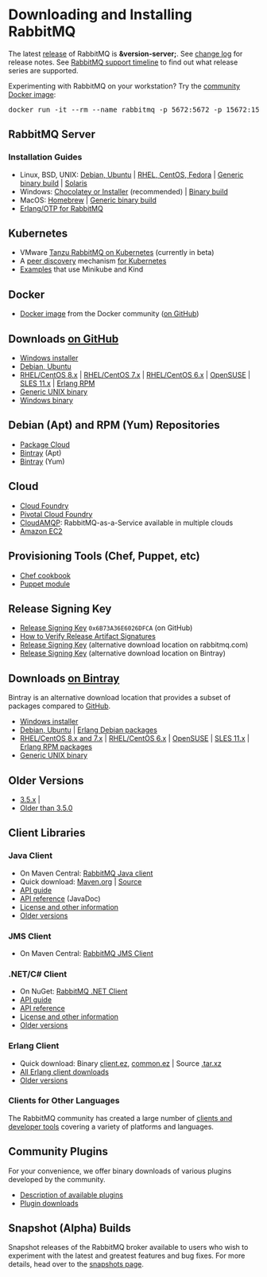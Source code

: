 <!--
Copyright (c) 2007-2020 VMware, Inc. or its affiliates.

All rights reserved. This program and the accompanying materials
are made available under the terms of the under the Apache License,
Version 2.0 (the "License”); you may not use this file except in compliance
with the License. You may obtain a copy of the License at

https://www.apache.org/licenses/LICENSE-2.0

Unless required by applicable law or agreed to in writing, software
distributed under the License is distributed on an "AS IS" BASIS,
WITHOUT WARRANTIES OR CONDITIONS OF ANY KIND, either express or implied.
See the License for the specific language governing permissions and
limitations under the License.
-->

# Downloading and Installing RabbitMQ

The latest [release](https://github.com/rabbitmq/rabbitmq-server/releases) of RabbitMQ is **&version-server;**. See [change log](changelog.html) for release notes.
See [RabbitMQ support timeline](/versions.html) to find out what release series are supported.

Experimenting with RabbitMQ on your workstation? Try the [community Docker image](https://registry.hub.docker.com/_/rabbitmq/):

<pre class="lang-bash">
docker run -it --rm --name rabbitmq -p 5672:5672 -p 15672:15672 rabbitmq:3-management
</pre>


## RabbitMQ Server

### Installation Guides

 * Linux, BSD, UNIX: [Debian, Ubuntu](install-debian.html) | [RHEL, CentOS, Fedora](install-rpm.html) | [Generic binary build](install-generic-unix.html) | [Solaris](install-solaris.html)
 * Windows: [Chocolatey or Installer](install-windows.html) (recommended) | [Binary build](install-windows-manual.html)
 * MacOS: [Homebrew](install-homebrew.html) | [Generic binary build](install-generic-unix.html)
 * [Erlang/OTP for RabbitMQ](/which-erlang.html)


## Kubernetes

 * VMware [Tanzu RabbitMQ on Kubernetes](https://pivotal.io/pivotal-rabbitmq-on-kubernetes) (currently in beta)
 * A [peer discovery](/cluster-formation.html) mechanism [for Kubernetes](/cluster-formation.html#peer-discovery-k8s)
 * [Examples](https://github.com/rabbitmq/rabbitmq-peer-discovery-k8s/tree/master/examples) that use Minikube and Kind


## Docker

 * [Docker image](https://registry.hub.docker.com/_/rabbitmq/) from the Docker community ([on GitHub](https://github.com/docker-library/rabbitmq/))


## Downloads [on GitHub](https://github.com/rabbitmq/rabbitmq-server/releases)

 * [Windows installer](https://github.com/rabbitmq/rabbitmq-server/releases/download/v&version-server;/rabbitmq-server-&version-server;.exe)
 * [Debian, Ubuntu](https://github.com/rabbitmq/rabbitmq-server/releases/download/v&version-server;/rabbitmq-server_&version-server;-1_all.deb)
 * [RHEL/CentOS 8.x](https://github.com/rabbitmq/rabbitmq-server/releases/download/v&version-server;/rabbitmq-server-&version-server;-&serverRPMMinorVersion;.el8.noarch.rpm) |
    [RHEL/CentOS 7.x](https://github.com/rabbitmq/rabbitmq-server/releases/download/v&version-server;/rabbitmq-server-&version-server;-&serverRPMMinorVersion;.el7.noarch.rpm) |
    [RHEL/CentOS 6.x](https://github.com/rabbitmq/rabbitmq-server/releases/download/v&version-server;/rabbitmq-server-&version-server;-&serverRPMMinorVersion;.el6.noarch.rpm) |
    [OpenSUSE](https://github.com/rabbitmq/rabbitmq-server/releases/download/v&version-server;/rabbitmq-server-&version-server;-&serverRPMMinorVersion;.suse.noarch.rpm) |
    [SLES 11.x](https://github.com/rabbitmq/rabbitmq-server/releases/download/v&version-server;/rabbitmq-server-&version-server;-&serverRPMMinorVersion;.sles11.noarch.rpm) |
    [Erlang RPM](https://github.com/rabbitmq/erlang-rpm)
 * [Generic UNIX binary](https://github.com/rabbitmq/rabbitmq-server/releases/download/v&version-server;/rabbitmq-server-generic-unix-&version-server;.tar.xz)
 * [Windows binary](https://github.com/rabbitmq/rabbitmq-server/releases/download/v&version-server;/rabbitmq-server-windows-&version-server;.zip)


## Debian (Apt) and RPM (Yum) Repositories

 * [Package Cloud](https://packagecloud.io/rabbitmq/)
 * [Bintray](https://bintray.com/rabbitmq/debian) (Apt)
 * [Bintray](https://bintray.com/rabbitmq/rpm) (Yum)


## Cloud

 * [Cloud Foundry](https://github.com/pivotal-cf/cf-rabbitmq-release)
 * [Pivotal Cloud Foundry](http://docs.pivotal.io/rabbitmq-cf/index.html)
 * [CloudAMQP](https://www.cloudamqp.com): RabbitMQ-as-a-Service available in multiple clouds
 * [Amazon EC2](ec2.html)


## Provisioning Tools (Chef, Puppet, etc)

 * [Chef cookbook](https://github.com/rabbitmq/chef-cookbook)
 * [Puppet module](https://github.com/puppetlabs/puppetlabs-rabbitmq)


## Release Signing Key

 * [Release Signing Key](https://github.com/rabbitmq/signing-keys/releases/download/2.0/rabbitmq-release-signing-key.asc) <code>0x6B73A36E6026DFCA</code> (on GitHub)
 * [How to Verify Release Artifact Signatures](/signatures.html)
 * [Release Signing Key](/rabbitmq-release-signing-key.asc) (alternative download location on rabbitmq.com)
 * [Release Signing Key](https://dl.bintray.com/rabbitmq/Keys/rabbitmq-release-signing-key.asc) (alternative download location on Bintray)


## Downloads [on Bintray](https://bintray.com/rabbitmq/all)

Bintray is an alternative download location that provides a subset of packages compared to [GitHub](#install-from-github).

 * [Windows installer](https://dl.bintray.com/rabbitmq/all/rabbitmq-server/&version-server;/rabbitmq-server-&version-server;.exe)
 * [Debian, Ubuntu](https://dl.bintray.com/rabbitmq/all/rabbitmq-server/&version-server;/rabbitmq-server_&version-server;-1_all.deb) |
   [Erlang Debian packages](https://bintray.com/rabbitmq-erlang/debian/erlang)
 * [RHEL/CentOS 8.x and 7.x](https://dl.bintray.com/rabbitmq/all/rabbitmq-server/&version-server;/rabbitmq-server-&version-server;-1.el7.noarch.rpm) |
   [RHEL/CentOS 6.x](https://dl.bintray.com/rabbitmq/all/rabbitmq-server/&version-server;/rabbitmq-server-&version-server;-1.el6.noarch.rpm) |
   [OpenSUSE](https://dl.bintray.com/rabbitmq/all/rabbitmq-server/&version-server;/rabbitmq-server-&version-server;-1.suse.noarch.rpm) |
   [SLES 11.x](https://dl.bintray.com/rabbitmq/all/rabbitmq-server/&version-server;/rabbitmq-server-&version-server;-1.sles11.noarch.rpm) |
   [Erlang RPM packages](https://bintray.com/rabbitmq-erlang/rpm/erlang)
 * [Generic UNIX binary](https://dl.bintray.com/rabbitmq/all/rabbitmq-server/&version-server;/rabbitmq-server-generic-unix-&version-server;.tar.xz)


## Older Versions

* [3.5.x](https://github.com/rabbitmq/rabbitmq-server/releases) |
* [Older than 3.5.0](https://www.rabbitmq.com/releases/rabbitmq-server/)


## Client Libraries

### Java Client

 * On Maven Central: [RabbitMQ Java client](http://search.maven.org/#search%7Cgav%7C1%7Cg%3A%22com.rabbitmq%22%20AND%20a%3A%22amqp-client%22)
 * Quick download: [Maven.org](http://repo1.maven.org/maven2/com/rabbitmq/amqp-client/&version-java-client;/amqp-client-&version-java-client;.jar) |
   [Source](http://repo1.maven.org/maven2/com/rabbitmq/amqp-client/&version-java-client;/amqp-client-&version-java-client;-sources.jar)
 * [API guide](/api-guide.html)
 * [API reference](https://rabbitmq.github.io/rabbitmq-java-client/api/current/) (JavaDoc)
 * [License and other information](/java-client.html)
 * [Older versions](http://repo1.maven.org/maven2/com/rabbitmq/amqp-client/)

### JMS Client

 * On Maven Central: [RabbitMQ JMS Client](http://search.maven.org/#search%7Cga%7C1%7Cg%3A%22com.rabbitmq.jms%22%20AND%20a%3A%22rabbitmq-jms%22)

### .NET/C# Client

 * On NuGet: [RabbitMQ .NET Client](https://www.nuget.org/packages/RabbitMQ.Client)
 * [API guide](/dotnet-api-guide.html)
 * [API reference](https://rabbitmq.github.io/rabbitmq-dotnet-client/)
 * [License and other information](/dotnet.html)
 * [Older versions](/releases/releases/rabbitmq-dotnet-client)

### Erlang Client

 * Quick download: Binary [client.ez](/releases/rabbitmq-erlang-client/v&version-server;/amqp_client-&version-server;.ez), [common.ez](/releases/rabbitmq-erlang-client/v&version-server;/rabbit_common-&version-server;.ez) |
   Source [.tar.xz](/releases/rabbitmq-erlang-client/v&version-server;/amqp_client-&version-server;-src.tar.xz)
 * [All Erlang client downloads](/erlang-client.html)
 * [Older versions](/releases/rabbitmq-erlang-client/)

### Clients for Other Languages

The RabbitMQ community has created a large number of [clients and developer tools](devtools.html)
covering a variety of platforms and languages.


## Community Plugins

For your convenience, we offer binary downloads of various
plugins developed by the community.

 * [Description of available plugins](community-plugins.html)
 * [Plugin downloads](/community-plugins)


## Snapshot (Alpha) Builds

Snapshot releases of the RabbitMQ broker
available to users who wish to experiment with the latest and
greatest features and bug fixes. For more details, head over to
the [snapshots page](snapshots.html).
